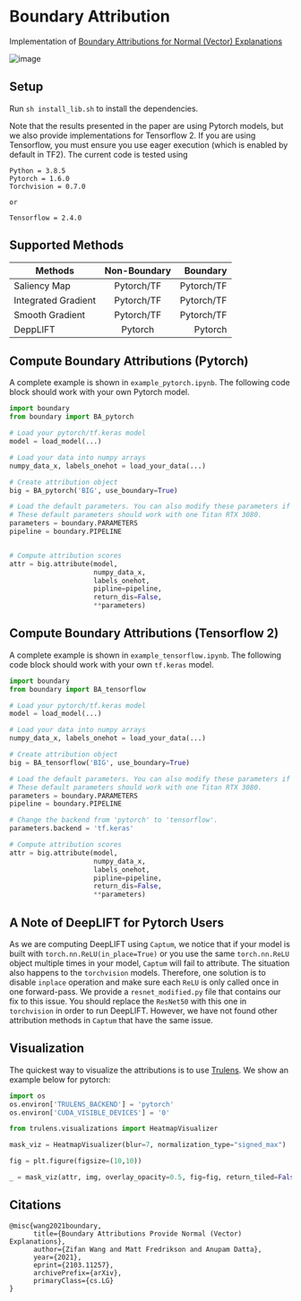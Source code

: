 # Boundary Attribution
Implementation of [Boundary Attributions for Normal (Vector) Explanations](https://arxiv.org/pdf/2103.11257.pdf)

![image](media/demo.png)

## Setup
Run `sh install_lib.sh` to install the dependencies. 

Note that the results presented in the paper are using Pytorch models, but we also provide implementations for Tensorflow 2. If you are using Tensorflow, you must ensure you use eager execution (which is enabled by default in TF2).  The current code is tested using 
```
Python = 3.8.5
Pytorch = 1.6.0
Torchvision = 0.7.0

or 

Tensorflow = 2.4.0
```

## Supported Methods

| Methods        | Non-Boundary          | Boundary  |
| ------------- |:-------------:| -----:|
| Saliency Map     | Pytorch/TF | Pytorch/TF |
| Integrated Gradient      | Pytorch/TF      |   Pytorch/TF |
| Smooth Gradient | Pytorch/TF      |   Pytorch/TF |
| DeppLIFT | Pytorch      |    Pytorch |


## Compute Boundary Attributions (Pytorch)

A complete example is shown in `example_pytorch.ipynb`. The following code block should work with your own Pytorch model.

```python
import boundary
from boundary import BA_pytorch

# Load your pytorch/tf.keras model
model = load_model(...) 

# Load your data into numpy arrays
numpy_data_x, labels_onehot = load_your_data(...)

# Create attribution object 
big = BA_pytorch('BIG', use_boundary=True)

# Load the default parameters. You can also modify these parameters if needed. 
# These default parameters should work with one Titan RTX 3080.
parameters = boundary.PARAMETERS
pipeline = boundary.PIPELINE


# Compute attribution scores
attr = big.attribute(model,
                     numpy_data_x,
                     labels_onehot,
                     pipline=pipeline,
                     return_dis=False,
                     **parameters)
```

## Compute Boundary Attributions (Tensorflow 2)

A complete example is shown in `example_tensorflow.ipynb`. The following code block should work with your own `tf.keras` model.

```python
import boundary
from boundary import BA_tensorflow

# Load your pytorch/tf.keras model
model = load_model(...) 

# Load your data into numpy arrays
numpy_data_x, labels_onehot = load_your_data(...)

# Create attribution object 
big = BA_tensorflow('BIG', use_boundary=True)

# Load the default parameters. You can also modify these parameters if needed. 
# These default parameters should work with one Titan RTX 3080.
parameters = boundary.PARAMETERS
pipeline = boundary.PIPELINE

# Change the backend from 'pytorch' to 'tensorflow'.
parameters.backend = 'tf.keras'

# Compute attribution scores
attr = big.attribute(model,
                     numpy_data_x,
                     labels_onehot,
                     pipline=pipeline,
                     return_dis=False,
                     **parameters)
```

## A Note of DeepLIFT for Pytorch Users
As we are computing DeepLIFT using `Captum`, we notice that if your model is built with `torch.nn.ReLU(in_place=True)` or you use the same `torch.nn.ReLU` object multiple times in your model, `Captum` will fail to attribute. The situation also happens to the `torchvision` models. Therefore, one solution is to disable `inplace` operation and make sure each `ReLU` is only called once in one forward-pass. We provide a `resnet_modified.py` file that contains our fix to this issue. You should replace the `ResNet50` with this one in `torchvision` in order to run DeepLIFT. However, we have not found other attribution methods in `Captum` that have the same issue. 

## Visualization

The quickest way to visualize the attributions is to use [Trulens](https://github.com/truera/trulens). We show an example below for pytorch:

```python
import os
os.environ['TRULENS_BACKEND'] = 'pytorch'
os.environ['CUDA_VISIBLE_DEVICES'] = '0'

from trulens.visualizations import HeatmapVisualizer

mask_viz = HeatmapVisualizer(blur=7, normalization_type="signed_max")

fig = plt.figure(figsize=(10,10))

_ = mask_viz(attr, img, overlay_opacity=0.5, fig=fig, return_tiled=False)
```

## Citations
```
@misc{wang2021boundary,
      title={Boundary Attributions Provide Normal (Vector) Explanations}, 
      author={Zifan Wang and Matt Fredrikson and Anupam Datta},
      year={2021},
      eprint={2103.11257},
      archivePrefix={arXiv},
      primaryClass={cs.LG}
}
```










